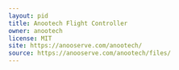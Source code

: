 ```yaml
---
layout: pid
title: Anootech Flight Controller
owner: anootech
license: MIT
site: https://anooserve.com/anootech/
source: https://anooserve.com/anootech/files/
---
```

